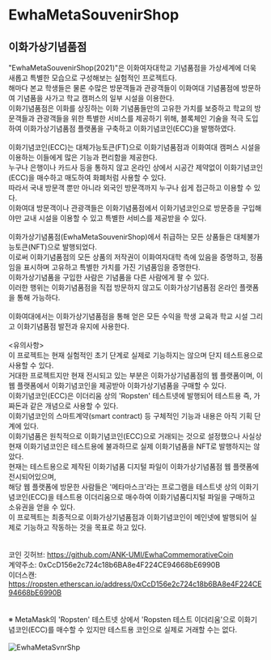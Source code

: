 # EwhaMetaSouvenirShop

## 이화가상기념품점
"EwhaMetaSouvenirShop(2021)"은 이화여자대학교 기념품점을 가상세계에 더욱 새롭고 특별한 모습으로 구성해보는 실험적인 프로젝트다. <br>
해마다 본교 학생들은 물론 수많은 방문객들과 관광객들이 이화여대 기념품점에 방문하여 기념품을 사가고 학교 캠퍼스의 일부 시설을 이용한다.<br>
이화기념품점은 이화를 상징하는 이화 기념품들만의 고유한 가치를 보증하고 학교의 방문객들과 관광객들을 위한 특별한 서비스를 제공하기 위해, 블록체인 기술을 적극 도입하여 이화가상기념품점 플랫폼을 구축하고 이화기념코인(ECC)을 발행하였다.<br>
<br>
이화기념코인(ECC)는 대체가능토큰(FT)으로 이화기념품점과 이화여대 캠퍼스 시설을 이용하는 이들에게 많은 기능과 편리함을 제공한다.<br>
누구나 은행이나 카드사 등을 통하지 않고 온라인 상에서 시공간 제약없이 이화기념코인(ECC)을 매수하고 매도하여 화폐처럼 사용할 수 있다.<br>
따라서 국내 방문객 뿐만 아니라 외국인 방문객까지 누구나 쉽게 접근하고 이용할 수 있다.<br>
이화여대 방문객이나 관광객들은 이화기념품점에서 이화기념코인으로 방문증을 구입해야만 교내 시설을 이용할 수 있고 특별한 서비스를 제공받을 수 있다.<br>
<br>
이화가상기념품점(EwhaMetaSouvenirShop)에서 취급하는 모든 상품들은 대체불가능토큰(NFT)으로 발행되었다.<br>
이로써 이화기념품점의 모든 상품의 저작권이 이화여자대학 측에 있음을 증명하고, 정품임을 표시하며 고유하고 특별한 가치를 가진 기념품임을 증명한다.<br>
이화가상기념품을 구입한 사람은 기념품을 다른 사람에게 팔 수 있다.<br>
이러한 행위는 이화기념품점을 직접 방문하지 않고도 이화가상기념품점 온라인 플랫폼을 통해 가능하다.<br>
<br>
이화여대에서는 이화가상기념품점을 통해 얻은 모든 수익을 학생 교육과 학교 시설 그리고 이화기념품점 발전과 유지에 사용한다.<br>
<br>
<유의사항><br>
이 프로젝트는 현재 실험적인 초기 단계로 실제로 기능하지는 않으며 단지 테스트용으로 사용할 수 있다.<br>
거대한 프로젝트지만 현재 전시되고 있는 부분은 이화가상기념품점의 웹 플랫폼이며, 이 웹 플랫폼에서 이화기념코인을 제공받아 이화가상기념품을 구매할 수 있다.<br>
이화기념코인(ECC)은 이더리움 상의 'Ropsten' 테스트넷에 발행되어 테스트용 즉, 가짜돈과 같은 개념으로 사용할 수 있다.<br>
이화기념코인의 스마트계약(smart contract) 등 구체적인 기능과 내용은 아직 기획 단계에 있다.<br>
이화기념품은 원칙적으로 이화기념코인(ECC)으로 거래되는 것으로 설정했으나 사실상 현재 이화기념코인은 테스트용에 불과하므로 실제 이화기념품을 NFT로 발행하지는 않았다.<br>
현재는 테스트용으로 제작된 이화기념품 디지털 파일이 이화가상기념품점 웹 플랫폼에 전시되어있으며,<br>
해당 웹 플랫폼에 방문한 사람들은 '메타마스크'라는 프로그램을 테스트넷 상의 이화기념코인(ECC)을 테스트용 이더리움으로 매수하여 이화기념품디지털 파일을 구매하고 소유권을 얻을 수 있다.<br>
이 프로젝트는 최종적으로 이화가상기념품점과 이화기념코인이 메인넷에 발행되어 실제로 기능하고 작동하는 것을 목표로 하고 있다.<br>
<br><br>
코인 깃허브: https://github.com/ANK-UMI/EwhaCommemorativeCoin<br>
계약주소: 0xCcD156e2c724c18b6BA8e4F224CE94668bE6990B<br>
이더스캔: https://ropsten.etherscan.io/address/0xCcD156e2c724c18b6BA8e4F224CE94668bE6990B<br>
<br><br>
※ MetaMask의 'Ropsten' 테스트넷 상에서 'Ropsten 테스트 이더리움'으로 이화기념코인(ECC)를 매수할 수 있지만 테스트용 코인으로 실제로 거래할 수는 없다.
<br><br>
![EwhaMetaSvnrShp](https://user-images.githubusercontent.com/54223902/221043050-64b7bfae-9131-4492-8fce-a5e8be34d906.png)

